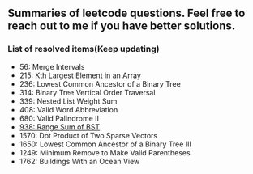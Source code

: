 ## Summaries of leetcode questions. Feel free to reach out to me if you have better solutions.

### List of resolved items(Keep updating)

- 56: Merge Intervals
- 215: Kth Largest Element in an Array
- 236: Lowest Common Ancestor of a Binary Tree
- 314: Binary Tree Vertical Order Traversal
- 339: Nested List Weight Sum
- 408: Valid Word Abbreviation
- 680: Valid Palindrome II
- [938: Range Sum of BST](https://github.com/yimingdeveloper/leetcode/blob/main/93x/938-Range%20Sum%20of%20BST)
- 1570: Dot Product of Two Sparse Vectors
- 1650: Lowest Common Ancestor of a Binary Tree III
- 1249: Minimum Remove to Make Valid Parentheses
- 1762: Buildings With an Ocean View
